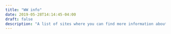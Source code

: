 ```yaml
---
title: "WW info"
date: 2019-05-28T14:14:45-04:00
draft: false
description: "A list of sites where you can find more information about WeBWorK"
---
```


